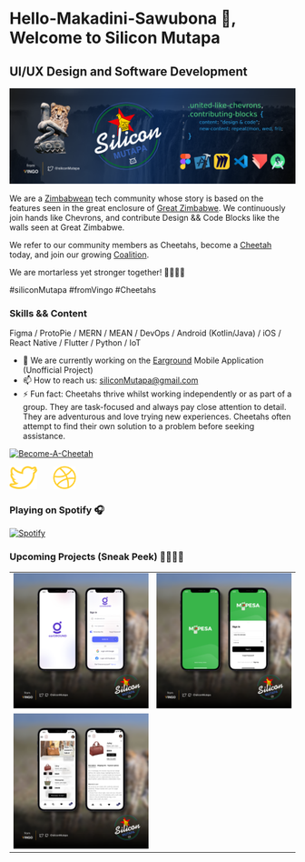 # Hello-Makadini-Sawubona 👋, Welcome to Silicon Mutapa
## UI/UX Design and Software Development 
![UI/UX Design and Software Development ](https://github.com/siliconMutapa/siliconMutapa/blob/main/GitHubBanner.png)

We are a [<span>Zimbabwean</span>](https://en.wikipedia.org/wiki/Zimbabwe) tech community whose story is based on the features seen in the great enclosure of [<span>Great Zimbabwe</span>](https://education.nationalgeographic.org/resource/great-zimbabwe/). We continuously join hands like Chevrons, and contribute Design && Code Blocks like the walls seen at Great Zimbabwe. 

We refer to our community members as Cheetahs, become a [<span>Cheetah</span>](https://kids.nationalgeographic.com/animals/mammals/facts/cheetah) today, and join our growing [<span>Coalition</span>](https://www.gviusa.com/blog/fun-facts-about-cheetahs/). 

We are mortarless yet stronger together! 🐆🇿🇼🦾

#siliconMutapa #fromVingo #Cheetahs

### Skills && Content

Figma / ProtoPie / MERN / MEAN / DevOps / Android (Kotlin/Java) / iOS / React Native / Flutter / Python / IoT 

- 🔭 We are currently working on the [<span>Earground</span>](https://earground.com/) Mobile Application (Unofficial Project)
- 📫 How to reach us: siliconMutapa@gmail.com 
- ⚡ Fun fact: Cheetahs thrive whilst working independently or as part of a group. They are task-focused and always pay close attention to detail. They are adventurous and love trying new experiences. Cheetahs often attempt to find their own solution to a problem before seeking assistance. 

[<img src='https://github.com/siliconMutapa/siliconMutapa/blob/main/JoinUs.png' alt='Become-A-Cheetah'>](https://twitter.com/siliconMutapa) 

[<img src='https://github.com/siliconMutapa/siliconMutapa/blob/main/twitter-svgrepo-com.svg' alt='twitter' height='40'>](https://twitter.com/siliconMutapa) &nbsp; &nbsp; &nbsp;  [<img src='https://github.com/siliconMutapa/siliconMutapa/blob/main/dribbble-svgrepo-com.svg' alt='dribbble' height='40'>](https://dribbble.com/siliconMutapa)

### Playing on Spotify 🎧

 [![Spotify](https://spotify-now-playing-delta-lac.vercel.app/api/spotify?background_color=0d1117&border_color=ffffff)](https://open.spotify.com/user/31bh7frg45vu22kmdwqdvw3hgyxa)

### Upcoming Projects (Sneak Peek) 🧑‍💻🤖👷

<table>
  <tr>
    <td><a href="https://twitter.com/siliconMutapa/status/1647307138170081280?s=20" target="_blank"><img src='https://github.com/siliconMutapa/siliconMutapa/blob/main/EargroundApp.png' alt='Earground-Mobile-App' title='Earground-Mobile-App'></a></td>
    <td><a href="https://twitter.com/siliconMutapa/status/1647419555528966146?s=20" target="_blank"><img src='https://github.com/siliconMutapa/siliconMutapa/blob/main/MpesaApp(Clone).png' alt='Mpesa-Mobile-App(clone)' title='Mpesa-Mobile-App(clone)'></a></td>
  </tr>
 
 <tr rowspan='2'>
 <td><a href="https://twitter.com/siliconMutapa/status/1648994243757723648?s=20" target="_blank"><img src='https://github.com/siliconMutapa/siliconMutapa/blob/main/MJMLeatherwareApp.png' alt='MJM-Leatherware-Mobile-App' title='MJM-Leatherware-Mobile-App'></a></td>
 </tr> 
 </table>
